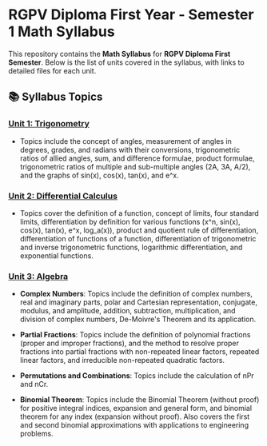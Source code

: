 # RGPV Diploma First Year - Semester 1 Math Syllabus

This repository contains the **Math Syllabus** for **RGPV Diploma First Semester**. Below is the list of units covered in the syllabus, with links to detailed files for each unit.

## 📚 **Syllabus Topics**

### **[Unit 1: Trigonometry](./Mathematics/Unit1.md)**
- Topics include the concept of angles, measurement of angles in degrees, grades, and radians with their conversions, trigonometric ratios of allied angles, sum, and difference formulae, product formulae, trigonometric ratios of multiple and sub-multiple angles (2A, 3A, A/2), and the graphs of sin(x), cos(x), tan(x), and e^x.

### **[Unit 2: Differential Calculus](./Mathematics/Unit2.md)**
- Topics cover the definition of a function, concept of limits, four standard limits, differentiation by definition for various functions (x^n, sin(x), cos(x), tan(x), e^x, log_a(x)), product and quotient rule of differentiation, differentiation of functions of a function, differentiation of trigonometric and inverse trigonometric functions, logarithmic differentiation, and exponential functions.

### **[Unit 3: Algebra](./Mathematics/Unit3.md)**
- **Complex Numbers**: Topics include the definition of complex numbers, real and imaginary parts, polar and Cartesian representation, conjugate, modulus, and amplitude, addition, subtraction, multiplication, and division of complex numbers, De-Moivre's Theorem and its application.
  
- **Partial Fractions**: Topics include the definition of polynomial fractions (proper and improper fractions), and the method to resolve proper fractions into partial fractions with non-repeated linear factors, repeated linear factors, and irreducible non-repeated quadratic factors.

- **Permutations and Combinations**: Topics include the calculation of nPr and nCr.

- **Binomial Theorem**: Topics include the Binomial Theorem (without proof) for positive integral indices, expansion and general form, and binomial theorem for any index (expansion without proof). Also covers the first and second binomial approximations with applications to engineering problems.
